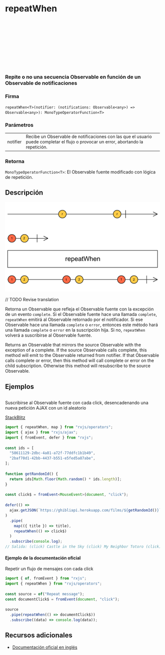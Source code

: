 <div class="page-heading">

# repeatWhen

<a target="_blank" href="https://github.com/ReactiveX/rxjs/blob/master/src/internal/operators/repeatWhen.ts">
<svg>
  <use xlink:href="/assets/icons/github.svg#github"></use>
</svg>
</a>
</div>

### Repite o no una secuencia Observable en función de un Observable de notificaciones

### Firma

`repeatWhen<T>(notifier: (notifications: Observable<any>) => Observable<any>): MonoTypeOperatorFunction<T>`

### Parámetros

<table>
<tr><td>notifier</td><td>Recibe un Observable de notificaciones con las que el usuario puede completar el flujo o provocar un error, abortando la repetición.</td></tr>
</table>

### Retorna

`MonoTypeOperatorFunction<T>`: El Observable fuente modificado con lógica de repetición.

## Descripción

<img src="assets/images/marble-diagrams/utility/repeatWhen.png" alt="Diagrama de canicas del operador repeatWhen">

// TODO Revise translation

Retorna un Observable que refleja el Observable fuente con la excepción de un evento `complete`. Si el Observable fuente hace una llamada `complete`, `repeatWhen` emitirá al Observable retornado por el notificador. Si ese Observable hace una llamada `complete` o `error`, entonces este método hará una llamada `complete` o `error` en la suscripción hija. Si no, `repeatWhen` volverá a suscribirse al Observable fuente.

Returns an Observable that mirrors the source Observable with the exception of a complete. If the source Observable calls complete, this method will emit to the Observable returned from notifier. If that Observable calls complete or error, then this method will call complete or error on the child subscription. Otherwise this method will resubscribe to the source Observable.

## Ejemplos

```javascript

```

Suscribirse al Observable fuente con cada click, desencadenando una nueva petición AJAX con un id aleatorio

[StackBlitz](https://stackblitz.com/edit/rxjs-repeatwhen-2?file=index.ts)

```typescript
import { repeatWhen, map } from "rxjs/operators";
import { ajax } from "rxjs/ajax";
import { fromEvent, defer } from "rxjs";

const ids = [
  "58611129-2dbc-4a81-a72f-77ddfc1b1b49",
  "2baf70d1-42bb-4437-b551-e5fed5a87abe",
];

function getRandomId() {
  return ids[Math.floor(Math.random() * ids.length)];
}

const click$ = fromEvent<MouseEvent>(document, "click");

defer(() =>
  ajax.getJSON(`https://ghibliapi.herokuapp.com/films/${getRandomId()}`)
)
  .pipe(
    map(({ title }) => title),
    repeatWhen(() => click$)
  )
  .subscribe(console.log);
// Salida: (click) Castle in the Sky (click) My Neighbor Totoro (click) My Neighbor Totoro...
```

#### Ejemplo de la documentación oficial

Repetir un flujo de mensajes con cada click

```javascript
import { of, fromEvent } from "rxjs";
import { repeatWhen } from "rxjs/operators";

const source = of("Repeat message");
const documentClick$ = fromEvent(document, "click");

source
  .pipe(repeatWhen(() => documentClick$))
  .subscribe((data) => console.log(data));
```

## Recursos adicionales

- [Documentación oficial en inglés](https://rxjs-dev.firebaseapp.com/api/operators/repeatWhen)
